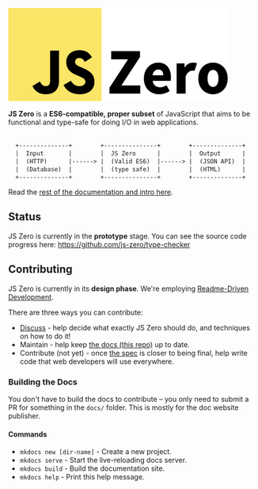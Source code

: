 ![JS Zero](docs/img/logo-medium.png)

**JS Zero** is a **ES6-compatible, proper subset** of JavaScript that aims to be functional and type-safe for doing I/O in web applications.

```text

  +--------------+        +---------------+        +--------------+
  |  Input       |        |  JS Zero      |        |  Output      |
  |  (HTTP)      |------> |  (Valid ES6)  |------> |  (JSON API)  |
  |  (Database)  |        |  (type safe)  |        |  (HTML)      |
  +--------------+        +---------------+        +--------------+

```

Read the [rest of the documentation and intro here](http://js-zero.com).

## Status

JS Zero is currently in the **prototype** stage. You can see the source code progress here: https://github.com/js-zero/type-checker

## Contributing

JS Zero is currently in its **design phase**. We're employing [Readme-Driven Development](http://tom.preston-werner.com/2010/08/23/readme-driven-development.html).

There are three ways you can contribute:

- [Discuss](https://github.com/js-zero/type-checker/issues) - help decide what exactly JS Zero should do, and techniques on how to do it!
- Maintain - help keep [the docs (this repo)](https://github.com/js-zero/docs) up to date.
- Contribute (not yet) - once [the spec](http://js-zero.com/spec) is closer to being final, help write code that web developers will use everywhere.

### Building the Docs

You don't have to build the docs to contribute – you only need to submit a PR for something in the `docs/` folder. This is mostly for the doc website publisher.

#### Commands

* `mkdocs new [dir-name]` - Create a new project.
* `mkdocs serve` - Start the live-reloading docs server.
* `mkdocs build` - Build the documentation site.
* `mkdocs help` - Print this help message.
